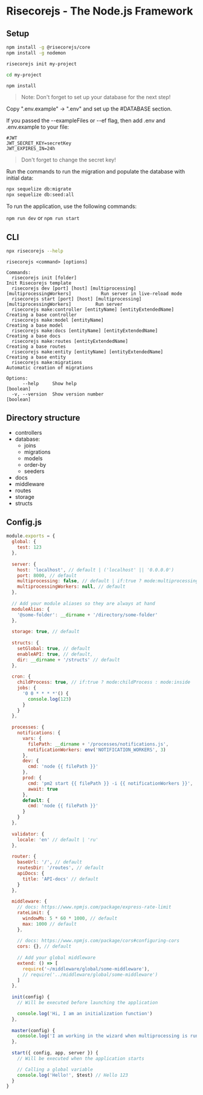 # Risecorejs - The Node.js Framework

## Setup

```sh
npm install -g @risecorejs/core
npm install -g nodemon

risecorejs init my-project

cd my-project

npm install
```

> Note: Don't forget to set up your database for the next step!

Copy ".env.example" -> ".env" and set up the #DATABASE section.

If you passed the --exampleFiles or --ef flag, then add .env and .env.example to your file:

```
#JWT
JWT_SECRET_KEY=secretKey
JWT_EXPIRES_IN=24h
```

> Don't forget to change the secret key!

Run the commands to run the migration and populate the database with initial data:

```sh
npx sequelize db:migrate
npx sequelize db:seed:all
```

To run the application, use the following commands:

`npm run dev` or `npm run start`

## CLI

```sh
npx risecorejs --help
```

```
risecorejs <command> [options]

Commands:
  risecorejs init [folder]                                                          Init Risecorejs template
  risecorejs dev [port] [host] [multiprocessing] [multiprocessingWorkers]           Run server in live-reload mode
  risecorejs start [port] [host] [multiprocessing] [multiprocessingWorkers]         Run server
  risecorejs make:controller [entityName] [entityExtendedName]                      Creating a base controller
  risecorejs make:model [entityName]                                                Creating a base model
  risecorejs make:docs [entityName] [entityExtendedName]                            Creating a base docs
  risecorejs make:routes [entityExtendedName]                                       Creating a base routes
  risecorejs make:entity [entityName] [entityExtendedName]                          Creating a base entity
  risecorejs make:migrations                                                        Automatic creation of migrations    

Options:
      --help     Show help                                                          [boolean]
  -v, --version  Show version number                                                [boolean]
```

## Directory structure

- controllers
- database:
  - joins
  - migrations
  - models
  - order-by
  - seeders
- docs
- middleware
- routes
- storage
- structs

## Config.js

```javascript
module.exports = {
  global: {
    test: 123
  },
  
  server: {
    host: 'localhost', // default | ('localhost' || '0.0.0.0')
    port: 8000, // default
    multiprocessing: false, // default | if:true ? mode:multiprocessing : mode:singleProcess
    multiprocessingWorkers: null, // default
  },
  
  // Add your module aliases so they are always at hand
  moduleAlias: {
    '@some-folder': __dirname + '/directory/some-folder'
  },
  
  storage: true, // default
  
  structs: {
    setGlobal: true, // default
    enableAPI: true, // default,
    dir: __dirname + '/structs' // default
  },
  
  cron: {
    childProcess: true, // if:true ? mode:childProcess : mode:inside
    jobs: {
      '0 0 * * * *'() {
        console.log(123)
      }
    }
  },
  
  processes: {
    notifications: {
      vars: {
        filePath: __dirname + '/processes/notifications.js',
        notificationWorkers: env('NOTIFICATION_WORKERS', 3)
      },
      dev: {
        cmd: 'node {{ filePath }}'
      },
      prod: {
        cmd: 'pm2 start {{ filePath }} -i {{ notificationWorkers }}',
        await: true
      },
      default: {
        cmd: 'node {{ filePath }}'
      }
    }
  },
  
  validator: {
    locale: 'en' // default | 'ru'
  },
  
  router: {
    baseUrl: '/', // default
    routesDir: '/routes', // default
    apiDocs: {
      title: 'API-docs' // default
    }
  },
  
  middleware: {
    // docs: https://www.npmjs.com/package/express-rate-limit
    rateLimit: {
      windowMs: 5 * 60 * 1000, // default
      max: 1000 // default 
    },
    
    // docs: https://www.npmjs.com/package/cors#configuring-cors
    cors: {}, // default
    
    // Add your global middleware
    extend: () => [
      require('~/middleware/global/some-middleware'),
      // require('../middleware/global/some-middleware')
    ]
  },
  
  init(config) {
    // Will be executed before launching the application

    console.log('Hi, I am an initialization function')
  },
  
  master(config) {
    console.log('I am working in the wizard when multiprocessing is running')
  },
  
  start({ config, app, server }) {
    // Will be executed when the application starts

    // Calling a global variable
    console.log('Hello!', $test) // Hello 123
  }
}
```

